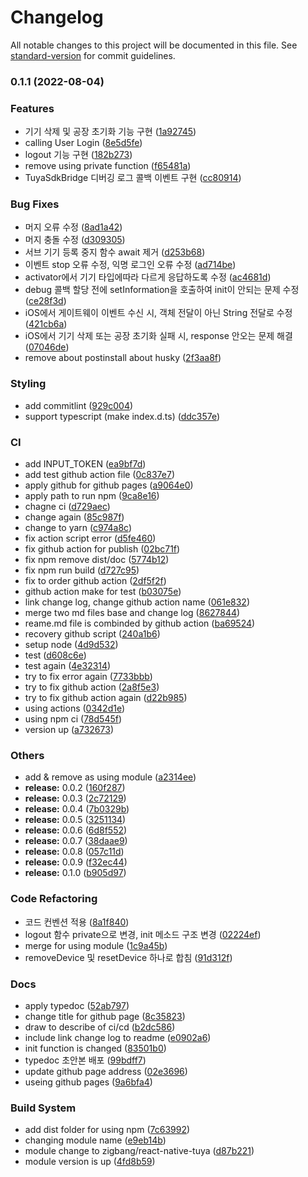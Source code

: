 # Changelog

All notable changes to this project will be documented in this file. See [standard-version](https://github.com/conventional-changelog/standard-version) for commit guidelines.

### 0.1.1 (2022-08-04)


### Features

* 기기 삭제 및 공장 초기화 기능 구현 ([1a92745](https://github.com/seojinwoo/IotDeviceSdk4React/commit/1a92745f0215d5dce27480e3a729195dd4d7fae4))
* calling User Login ([8e5d5fe](https://github.com/seojinwoo/IotDeviceSdk4React/commit/8e5d5fe5eb290433299146e768eed54d782d8287))
* logout 기능 구현 ([182b273](https://github.com/seojinwoo/IotDeviceSdk4React/commit/182b27371d2819cf4e93148ef92a0d9655e08eab))
* remove using private function ([f65481a](https://github.com/seojinwoo/IotDeviceSdk4React/commit/f65481ad210c31fd6322934a7bb7bb09ee387530))
* TuyaSdkBridge 디버깅 로그 콜백 이벤트 구현 ([cc80914](https://github.com/seojinwoo/IotDeviceSdk4React/commit/cc80914344b0505e9c245a35fc6af47f31ba434f))


### Bug Fixes

* 머지 오류 수정 ([8ad1a42](https://github.com/seojinwoo/IotDeviceSdk4React/commit/8ad1a4227a7994d59cb629f94c414ec9dcb7ad1a))
* 머지 충돌 수정 ([d309305](https://github.com/seojinwoo/IotDeviceSdk4React/commit/d309305d1f19e29c892e9b943468091d7b8b790e))
* 서브 기기 등록 중지 함수 await 제거 ([d253b68](https://github.com/seojinwoo/IotDeviceSdk4React/commit/d253b6874ab83bc7abfc46324428ce1e69f11e32))
* 이벤트 stop 오류 수정, 익명 로그인 오류 수정 ([ad714be](https://github.com/seojinwoo/IotDeviceSdk4React/commit/ad714be701ccdcae05b57fba68c92b951d8c24ca))
* activator에서 기기 타입에따라 다르게 응답하도록 수정 ([ac4681d](https://github.com/seojinwoo/IotDeviceSdk4React/commit/ac4681d0d95ef76f5a50f63f1cb6b58188ceb6ef))
* debug 콜백 할당 전에 setInformation을 호출하여 init이 안되는 문제 수정 ([ce28f3d](https://github.com/seojinwoo/IotDeviceSdk4React/commit/ce28f3d786298a57b93030551b28de7d01f31c6a))
* iOS에서 게이트웨이 이벤트 수신 시, 객체 전달이 아닌 String 전달로 수정 ([421cb6a](https://github.com/seojinwoo/IotDeviceSdk4React/commit/421cb6aa3f9c00842666d6fa9e16693af4e96173))
* iOS에서 기기 삭제 또는 공장 초기화 실패 시, response 안오는 문제 해결 ([07046de](https://github.com/seojinwoo/IotDeviceSdk4React/commit/07046def820b7adb6d46c3c2eeb22153851ab0d7))
* remove about postinstall about husky ([2f3aa8f](https://github.com/seojinwoo/IotDeviceSdk4React/commit/2f3aa8f3f4791479124b68c70a7ef35b836d2491))


### Styling

* add commitlint ([929c004](https://github.com/seojinwoo/IotDeviceSdk4React/commit/929c004a5ffc7ed3127874ae59fe94b3cdcb5b09))
* support typescript (make index.d.ts) ([ddc357e](https://github.com/seojinwoo/IotDeviceSdk4React/commit/ddc357ed556af250c9625f04351199a069472118))


### CI

* add INPUT_TOKEN ([ea9bf7d](https://github.com/seojinwoo/IotDeviceSdk4React/commit/ea9bf7da08ac5c76028e0c6a218383b3459119c0))
* add test github action file ([0c837e7](https://github.com/seojinwoo/IotDeviceSdk4React/commit/0c837e7271d046532b346b29ddc6d7903c2b6d16))
* apply github for github pages ([a9064e0](https://github.com/seojinwoo/IotDeviceSdk4React/commit/a9064e0e72599507672cf3c04e728765e67091b8))
* apply path to run npm ([9ca8e16](https://github.com/seojinwoo/IotDeviceSdk4React/commit/9ca8e1685e8dab1732805c5dcc1418641fc6150b))
* chagne ci ([d729aec](https://github.com/seojinwoo/IotDeviceSdk4React/commit/d729aec2bdbd72667bd355aa8c4f835e28da0f21))
* change again ([85c987f](https://github.com/seojinwoo/IotDeviceSdk4React/commit/85c987fc63e81cd7cbdfca0c133eb321a6c5f5ec))
* change to yarn ([c974a8c](https://github.com/seojinwoo/IotDeviceSdk4React/commit/c974a8cecea863552f84b90dcadaae5aa79d7a56))
* fix action script error ([d5fe460](https://github.com/seojinwoo/IotDeviceSdk4React/commit/d5fe46062fbe295593bf51c45dcf6aac79772f4f))
* fix github action for publish ([02bc71f](https://github.com/seojinwoo/IotDeviceSdk4React/commit/02bc71ff87cf91ab8fc7942e7213f5a3683f4f7f))
* fix npm remove dist/doc ([5774b12](https://github.com/seojinwoo/IotDeviceSdk4React/commit/5774b12ed04c000c06e1853363fe3a49c64b1fd9))
* fix npm run build ([d727c95](https://github.com/seojinwoo/IotDeviceSdk4React/commit/d727c95eaf583f3b1aad9b9fc62350fa97395555))
* fix to order github action ([2df5f2f](https://github.com/seojinwoo/IotDeviceSdk4React/commit/2df5f2f4fd374e69f09807616fc340ed217f81d7))
* github action make for test ([b03075e](https://github.com/seojinwoo/IotDeviceSdk4React/commit/b03075e5020e5245e8875aa5a5c1c1497780c34b))
* link change log, change github action name ([061e832](https://github.com/seojinwoo/IotDeviceSdk4React/commit/061e832a5d373302953bdb2db856df3b9a9080af))
* merge two md files base and change log ([8627844](https://github.com/seojinwoo/IotDeviceSdk4React/commit/862784487cda46556bb2dd550f319ecda9f4c7ca))
* reame.md file is combinded by github action ([ba69524](https://github.com/seojinwoo/IotDeviceSdk4React/commit/ba695247d6aa4575b7bc59f1a8e161ee23c48555))
* recovery github script ([240a1b6](https://github.com/seojinwoo/IotDeviceSdk4React/commit/240a1b6df9889a242522b5c0bf3782aaf885fadd))
* setup node ([4d9d532](https://github.com/seojinwoo/IotDeviceSdk4React/commit/4d9d5329e33f2bb19aba04e6846b8c7389e25b61))
* test ([d608c6e](https://github.com/seojinwoo/IotDeviceSdk4React/commit/d608c6ea0ee3fb7a27e43061694307bd37eb506d))
* test again ([4e32314](https://github.com/seojinwoo/IotDeviceSdk4React/commit/4e323143242fda96f2701d299e719b831f372c73))
* try to fix error again ([7733bbb](https://github.com/seojinwoo/IotDeviceSdk4React/commit/7733bbbc85413ae1c8d9240e0bf5f1be8e484ff4))
* try to fix github action ([2a8f5e3](https://github.com/seojinwoo/IotDeviceSdk4React/commit/2a8f5e33f5d77b9a148397d12d8bbbe36b4b9b4a))
* try to fix github action again ([d22b985](https://github.com/seojinwoo/IotDeviceSdk4React/commit/d22b985c097bd02b5258d6b07e0fe8dc5336a8de))
* using actions ([0342d1e](https://github.com/seojinwoo/IotDeviceSdk4React/commit/0342d1eec319c3fae6ebd6dad36a039340c2cd80))
* using npm ci ([78d545f](https://github.com/seojinwoo/IotDeviceSdk4React/commit/78d545fda257673e3031de85a171f2799b87f002))
* version up ([a732673](https://github.com/seojinwoo/IotDeviceSdk4React/commit/a73267366cc083a1e516077e0a49ed9c81b1f48e))


### Others

* add & remove as using module ([a2314ee](https://github.com/seojinwoo/IotDeviceSdk4React/commit/a2314ee437a95c8b6c5edacce44a1038139b465b))
* **release:** 0.0.2 ([160f287](https://github.com/seojinwoo/IotDeviceSdk4React/commit/160f287e45291d4c7368ffbd0e99e353aecdbb75))
* **release:** 0.0.3 ([2c72129](https://github.com/seojinwoo/IotDeviceSdk4React/commit/2c721299cf225e53d3381de872f12beacdf7c5be))
* **release:** 0.0.4 ([7b0329b](https://github.com/seojinwoo/IotDeviceSdk4React/commit/7b0329b5317272476ccb4c4fd7f803cbf374aeb5))
* **release:** 0.0.5 ([3251134](https://github.com/seojinwoo/IotDeviceSdk4React/commit/3251134243e5c78c6ecfd46087d449d4db869c55))
* **release:** 0.0.6 ([6d8f552](https://github.com/seojinwoo/IotDeviceSdk4React/commit/6d8f5520c75d9521868d6d1dca569190702d1557))
* **release:** 0.0.7 ([38daae9](https://github.com/seojinwoo/IotDeviceSdk4React/commit/38daae96127b1e38ff165884138cf7afe609beae))
* **release:** 0.0.8 ([057c11d](https://github.com/seojinwoo/IotDeviceSdk4React/commit/057c11d3d5bb16d00cca34cf75415b8cb074ea72))
* **release:** 0.0.9 ([f32ec44](https://github.com/seojinwoo/IotDeviceSdk4React/commit/f32ec44e97888830cc423decdeb6b63715dd2090))
* **release:** 0.1.0 ([b905d97](https://github.com/seojinwoo/IotDeviceSdk4React/commit/b905d9711b44e6d6f604bc1baa269f6d5a19b75f))


### Code Refactoring

* 코드 컨벤션 적용 ([8a1f840](https://github.com/seojinwoo/IotDeviceSdk4React/commit/8a1f8401434dbb2ad6430bb3d37304697c907ec7))
* logout 함수 private으로 변경, init 메소드 구조 변경 ([02224ef](https://github.com/seojinwoo/IotDeviceSdk4React/commit/02224ef53e7d7e830169b5bb374ae5d1ce40fb0d))
* merge for using module ([1c9a45b](https://github.com/seojinwoo/IotDeviceSdk4React/commit/1c9a45b14bf8bbd3e60a7cdf0273dadb0cd05bd6))
* removeDevice 및 resetDevice 하나로 합침 ([91d312f](https://github.com/seojinwoo/IotDeviceSdk4React/commit/91d312f5c4ea3a6c051c4cf8e834b8f262dde400))


### Docs

* apply typedoc ([52ab797](https://github.com/seojinwoo/IotDeviceSdk4React/commit/52ab797ac0fc7b7bdc6f360cd775a86c30be8b24))
* change title for github page ([8c35823](https://github.com/seojinwoo/IotDeviceSdk4React/commit/8c35823f242ef42b60bf0f9db85b1d00fb777d59))
* draw to describe of ci/cd ([b2dc586](https://github.com/seojinwoo/IotDeviceSdk4React/commit/b2dc5866d1663efa285533f5aba8e9585cc141b7))
* include link change log to readme ([e0902a6](https://github.com/seojinwoo/IotDeviceSdk4React/commit/e0902a664ea7c37815396b2ea6db217aad665db2))
* init function is changed ([83501b0](https://github.com/seojinwoo/IotDeviceSdk4React/commit/83501b01e5a6f83daa4cdea00b9b1958865649ac))
* typedoc 초안본 배포 ([99bdff7](https://github.com/seojinwoo/IotDeviceSdk4React/commit/99bdff7cbaaad7b76dcd915b661ae1f9ddb6c108))
* update github page address ([02e3696](https://github.com/seojinwoo/IotDeviceSdk4React/commit/02e3696bfd3d14afdfd216cdef0c274297fad90d))
* useing github pages ([9a6bfa4](https://github.com/seojinwoo/IotDeviceSdk4React/commit/9a6bfa4370d975eff4d981481e0ce265da48495e))


### Build System

* add dist folder for using npm ([7c63992](https://github.com/seojinwoo/IotDeviceSdk4React/commit/7c63992b0411def0e44124b56cd55d92334acffb))
* changing module name ([e9eb14b](https://github.com/seojinwoo/IotDeviceSdk4React/commit/e9eb14bae0b4a6fc342040677dec9d14dcda5fbc))
* module change to zigbang/react-native-tuya ([d87b221](https://github.com/seojinwoo/IotDeviceSdk4React/commit/d87b221bc6a8ff14b009cdc777cd1eedc7cef720))
* module version is up ([4fd8b59](https://github.com/seojinwoo/IotDeviceSdk4React/commit/4fd8b59cfc25e7914d0fe09251208be430cff3de))

